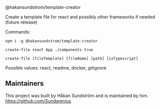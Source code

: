 @hakansundstrom/template-creator

Create a template file for react and possibly other frameworks if needed (future release)

Commands:

`npm i -g @hakansundstrom/template-creator`

`create-file react App ./components true`

`create-file [fileTemplate] [fileName] [path] [isTypescript]`

Possible values:
react, readme, docker, gitignore

## Maintainers
This project was built by Håkan Sundström and is maintained by him.
https://github.com/Sundarenius
